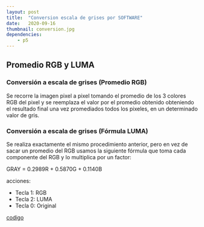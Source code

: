```yaml
---
layout: post
title:  "Conversion escala de grises por SOFTWARE"
date:   2020-09-16
thumbnail: conversion.jpg
dependencies:
    - p5
---
```


## Promedio RGB  y LUMA

### Conversión a escala de grises (Promedio RGB) 
Se recorre la imagen pixel a pixel tomando el promedio de los 3 colores RGB del pixel y se reemplaza el valor por el promedio obtenido obteniendo el resultado final una vez promediados todos los pixeles, en un determinado valor de gris. 

### Conversión a escala de grises (Fórmula LUMA) 
Se realiza exactamente el mismo procedimiento anterior, pero en vez de sacar un promedio del RGB usamos la siguiente fórmula que toma cada componente del RGB y lo multiplica por un factor: 

GRAY =  0.2989R + 0.5870G + 0.1140B

acciones:
- Tecla 1: RGB
- Tecla 2: LUMA
- Tecla 0: Original

<a href="https://github.com/visualcomputingcoders/visualcomputingcoders/blob/master/_projects/escala_grisesSW/escala_grises.js"> codigo </a>

<div id="simple-sketch-holder">
    <script type="text/javascript" src="escala_grises.js"></script>
</div>



